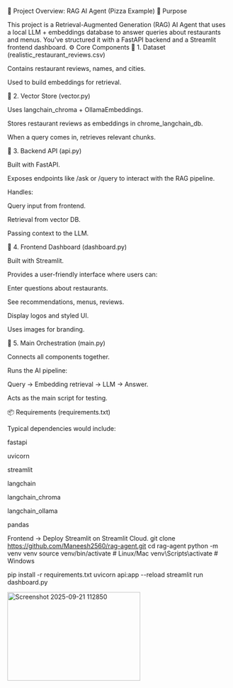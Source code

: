 📌 Project Overview: RAG AI Agent (Pizza Example)
🔹 Purpose

This project is a Retrieval-Augmented Generation (RAG) AI Agent that uses a local LLM + embeddings database to answer queries about restaurants and menus. You’ve structured it with a FastAPI backend and a Streamlit frontend dashboard.
⚙️ Core Components
🔸 1. Dataset (realistic_restaurant_reviews.csv)

Contains restaurant reviews, names, and cities.

Used to build embeddings for retrieval.

🔸 2. Vector Store (vector.py)

Uses langchain_chroma + OllamaEmbeddings.

Stores restaurant reviews as embeddings in chrome_langchain_db.

When a query comes in, retrieves relevant chunks.

🔸 3. Backend API (api.py)

Built with FastAPI.

Exposes endpoints like /ask or /query to interact with the RAG pipeline.

Handles:

Query input from frontend.

Retrieval from vector DB.

Passing context to the LLM.

🔸 4. Frontend Dashboard (dashboard.py)

Built with Streamlit.

Provides a user-friendly interface where users can:

Enter questions about restaurants.

See recommendations, menus, reviews.

Display logos and styled UI.

Uses images for branding.

🔸 5. Main Orchestration (main.py)

Connects all components together.

Runs the AI pipeline:

Query → Embedding retrieval → LLM → Answer.

Acts as the main script for testing.

📦 Requirements (requirements.txt)

Typical dependencies would include:

fastapi

uvicorn

streamlit

langchain

langchain_chroma

langchain_ollama

pandas



Frontend → Deploy Streamlit on Streamlit Cloud.
git clone https://github.com/Maneesh2560/rag-agent.git
cd rag-agent
python -m venv venv
source venv/bin/activate   # Linux/Mac
venv\Scripts\activate      # Windows

pip install -r requirements.txt
uvicorn api:app --reload
streamlit run dashboard.py



<img width="300" height="200" alt="Screenshot 2025-09-21 112850" src="https://github.com/user-attachments/assets/ad3e24a1-3511-44dc-b0af-07ae6585b767" />

 
